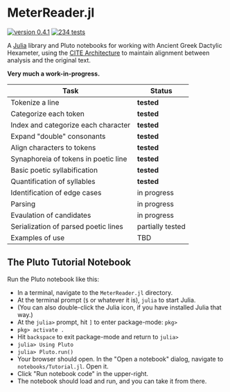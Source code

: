 # MeterReader.jl

[![version 0.4.1](https://img.shields.io/badge/version-0.4-blue.svg)](https://shields.io/) [![234 tests](https://img.shields.io/badge/tests-234-teal.svg)](https://shields.io/)

A [Julia](https://julialang.org) library and Pluto notebooks for working with Ancient Greek Dactylic Hexameter, using the [CITE Architecture](https://github.com/cite-architecture) to maintain alignment between analysis and the original text.

**Very much a work-in-progress.**

| Task | Status |
|------|--------|
| Tokenize a line | **tested** |
| Categorize each token | **tested** |
| Index and categorize each character | **tested** |
| Expand "double" consonants | **tested** |
| Align characters to tokens | **tested** |
| Synaphoreia of tokens in poetic line | **tested** |
| Basic poetic syllabification | **tested** |
| Quantification of syllables | **tested** |
| Identification of edge cases | in progress  |
| Parsing | in progress |
| Evaulation of candidates | in progress |
| Serialization of parsed poetic lines | partially tested |
| Examples of use | TBD |

## The Pluto Tutorial Notebook

Run the Pluto notebook like this:

- In a terminal, navigate to the `MeterReader.jl` directory.
- At the terminal prompt (`$` or whatever it is), `julia` to start Julia.
- (You can also double-click the Julia icon, if you have installed Julia that way.)
- At the `julia>` prompt, hit `]` to enter package-mode: `pkg>` 
- `pkg> activate .`
- Hit `backspace` to exit package-mode and return to `julia>`
- `julia> Using Pluto`
- `julia> Pluto.run()`
- Your browser should open. In the "Open a notebook" dialog, navigate to `notebooks/Tutorial.jl`. Open it.
- Click "Run notebook code" in the upper-right.
- The notebook should load and run, and you can take it from there.
